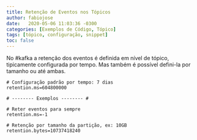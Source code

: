 ```yaml
---
title: Retenção de Eventos nos Tópicos
author: fabiojose
date:   2020-05-06 11:03:36 -0300
categories: [Exemplos de Código, Tópico]
tags: [tópico, configuração, snippet]
toc: false
---
```


No #kafka a retenção dos eventos é definida em nível de tópico, tipicamente configurada por tempo. Mas também é possível defini-la por tamanho ou até ambas.

```properties
# Configuração padrão por tempo: 7 dias
retention.ms=604800000

# -------- Exemplos -------- #

# Reter eventos para sempre
retention.ms=-1

# Retenção por tamanho da partição, ex: 10GB
retention.bytes=10737418240
```